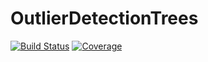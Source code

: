 # OutlierDetectionTrees

[![Build Status](https://github.com/OutlierDetectionJL/OutlierDetectionTrees.jl/actions/workflows/CI.yml/badge.svg?branch=master)](https://github.com/OutlierDetectionJL/OutlierDetectionTrees.jl/actions/workflows/CI.yml?query=branch%3Amaster)
[![Coverage](https://codecov.io/gh/OutlierDetectionJL/OutlierDetectionTrees.jl/branch/master/graph/badge.svg)](https://codecov.io/gh/OutlierDetectionJL/OutlierDetectionTrees.jl)
